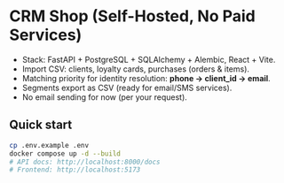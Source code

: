 # CRM Shop (Self-Hosted, No Paid Services)

- Stack: FastAPI + PostgreSQL + SQLAlchemy + Alembic, React + Vite.
- Import CSV: clients, loyalty cards, purchases (orders & items). 
- Matching priority for identity resolution: **phone → client_id → email**.
- Segments export as CSV (ready for email/SMS services).
- No email sending for now (per your request).

## Quick start

```bash
cp .env.example .env
docker compose up -d --build
# API docs: http://localhost:8000/docs
# Frontend: http://localhost:5173
```
